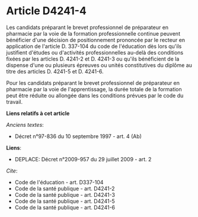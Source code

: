 # Article D4241-4

Les candidats préparant le brevet professionnel de préparateur en pharmacie par la voie de la formation professionnelle
continue peuvent bénéficier d'une décision de positionnement prononcée par le recteur en application de l'article D. 337-104
du code de l'éducation dès lors qu'ils justifient d'études ou d'activités professionnelles au-delà des conditions fixées par
les articles D. 4241-2 et D. 4241-3 ou qu'ils bénéficient de la dispense d'une ou plusieurs épreuves ou unités constitutives
du diplôme au titre des articles D. 4241-5 et D. 4241-6. 

Pour les candidats préparant le brevet professionnel de préparateur en pharmacie par la voie de l'apprentissage, la durée
totale de la formation peut être réduite ou allongée dans les conditions prévues par le code du travail.

**Liens relatifs à cet article**

_Anciens textes_:

  - Décret n°97-836 du 10 septembre 1997 - art. 4 (Ab)

**Liens**:

  - DEPLACE: Décret n°2009-957 du 29 juillet 2009 - art. 2

_Cite_:

  - Code de l'éducation - art. D337-104
  - Code de la santé publique - art. D4241-2
  - Code de la santé publique - art. D4241-3
  - Code de la santé publique - art. D4241-5
  - Code de la santé publique - art. D4241-6
